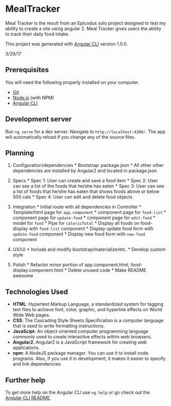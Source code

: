 # MealTracker

Meal Tracker is the result from an Epicodus solo project designed to test my ability to create a site using angular 2. Meal Tracker gives users the ability to track their daily food intake.

This project was generated with [Angular CLI](https://github.com/angular/angular-cli) version 1.0.0.

3/29/17

## Prerequisites

You will need the following properly installed on your computer.

* [Git](https://git-scm.com/)
* [Node.js](https://nodejs.org/) (with NPM)
* [Angular CLI](https://ember-cli.com/)

## Development server

Run `ng serve` for a dev server. Navigate to `http://localhost:4200/`. The app will automatically reload if you change any of the source files.

## Planning

  1. Configuration/dependencies
    * Bootstrap: package.json
    * All other other dependencies are installed by Angular2 and located in package.json

  2. Specs
    * Spec 1: User can create and save a food item
    * Spec 2: User can see a list of the foods that he/she has eaten
    * Spec 3: User can see a list of foods that he/she has eaten that shows foods above or below 500 cals
    * Spec 4: User can edit and delete food objects

  3. Integration
    * Initial route with all dependencies in Controller
    * Template/html page for `app.component`
    * component page for `food-list`
    * component page for `update-food`
    * component page for `edit-food`
    * model for `food`
    * Pipe for `caloricTotal`
    * Display all foods on food-display with `food-list` component
    * Display update food form with `update-food` component
    * Display new food form with `new-food` component

  4. UX/UI
    * Include and modify bootstrap/materialize/etc.
    * Develop custom style

  5. Polish
    * Refactor minor portion of app.component.html, food-display.component.html
    * Delete unused code
    * Make README awesome

## Technologies Used
  * **HTML**: Hypertext Markup Language, a standardized system for tagging text files to achieve font, color, graphic, and hyperlink effects on World Wide Web pages.
  * **CSS**: The Cascading Style Sheets Specification is a computer language that is used to write formatting instructions.
  * **JavaScipt**: An object-oriented computer programming language commonly used to create interactive effects within web browsers.
  * **Angular2**: Angular2 is a JavaScript framework for creating web applications.
  * **npm**: A NodeJS package manager. You can use it to install node programs. Also, if you use it in development, it makes it easier to specify and link dependencies.

## Further help

To get more help on the Angular CLI use `ng help` or go check out the [Angular CLI README](https://github.com/angular/angular-cli/blob/master/README.md).

